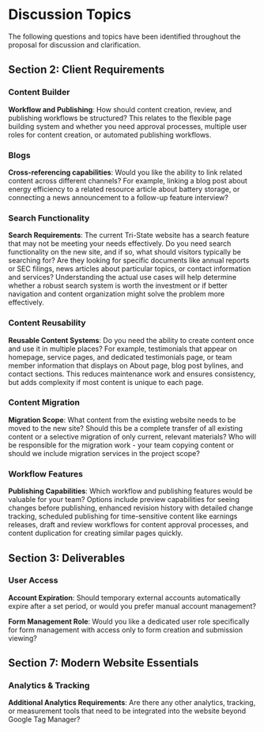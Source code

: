 # Discussion Topics

The following questions and topics have been identified throughout the proposal for discussion and clarification.

## Section 2: Client Requirements

### Content Builder

**Workflow and Publishing**: How should content creation, review, and publishing workflows be structured? This relates to the flexible page building system and whether you need approval processes, multiple user roles for content creation, or automated publishing workflows.

### Blogs

**Cross-referencing capabilities**: Would you like the ability to link related content across different channels? For example, linking a blog post about energy efficiency to a related resource article about battery storage, or connecting a news announcement to a follow-up feature interview?

### Search Functionality

**Search Requirements**: The current Tri-State website has a search feature that may not be meeting your needs effectively. Do you need search functionality on the new site, and if so, what should visitors typically be searching for? Are they looking for specific documents like annual reports or SEC filings, news articles about particular topics, or contact information and services? Understanding the actual use cases will help determine whether a robust search system is worth the investment or if better navigation and content organization might solve the problem more effectively.

### Content Reusability

**Reusable Content Systems**: Do you need the ability to create content once and use it in multiple places? For example, testimonials that appear on homepage, service pages, and dedicated testimonials page, or team member information that displays on About page, blog post bylines, and contact sections. This reduces maintenance work and ensures consistency, but adds complexity if most content is unique to each page.

### Content Migration

**Migration Scope**: What content from the existing website needs to be moved to the new site? Should this be a complete transfer of all existing content or a selective migration of only current, relevant materials? Who will be responsible for the migration work - your team copying content or should we include migration services in the project scope?

### Workflow Features

**Publishing Capabilities**: Which workflow and publishing features would be valuable for your team? Options include preview capabilities for seeing changes before publishing, enhanced revision history with detailed change tracking, scheduled publishing for time-sensitive content like earnings releases, draft and review workflows for content approval processes, and content duplication for creating similar pages quickly.

## Section 3: Deliverables

### User Access

**Account Expiration**: Should temporary external accounts automatically expire after a set period, or would you prefer manual account management?

**Form Management Role**: Would you like a dedicated user role specifically for form management with access only to form creation and submission viewing?

## Section 7: Modern Website Essentials

### Analytics & Tracking

**Additional Analytics Requirements**: Are there any other analytics, tracking, or measurement tools that need to be integrated into the website beyond Google Tag Manager?

